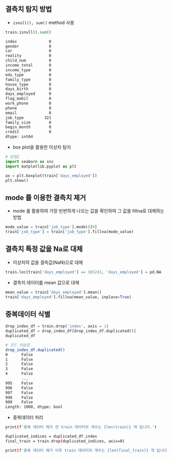 ## 결측치 탐지 방법

- `isnull(), sum()` method 사용 

```python
train.isnull().sum()
```

```sh
index              0
gender             0
car                0
reality            0
child_num          0
income_total       0
income_type        0
edu_type           0
family_type        0
house_type         0
days_birth         0
days_employed      0
flag_mobil         0
work_phone         0
phone              0
email              0
job_type         321
family_size        0
begin_month        0
credit             0
dtype: int64
```

- box plot을 활용한 이상치 탐지 

```python
# 방법2
import seaborn as sns
import matplotlib.pyplot as plt

ax = plt.boxplot(train['days_employed'])
plt.show()
```

## mode 를 이용한 결측치 제거 

- mode 를 활용하여 가장 빈번하게 나오는 값을 확인하여 그 값을 fillna로 대체하는 방법

```python
mode_value = train['job_type'].mode()[0]
train['job_type'] = train['job_type'].fillna(mode_value)
```

## 결측치 특정 값을 Na로 대체 

- 이상치의 값을 결측값(NaN)으로 대체

```python
train.loc[train['days_employed'] == 365243, 'days_employed'] = pd.NA
```

- 결측치 데이터를 mean 값으로 대체 

```python
mean_value = train['days_employed'].mean()
train['days_employed'].fillna(mean_value, inplace=True)
```

## 중복데이터 식별

```python
drop_index_df = train.drop('index', axis = 1)
duplicated_df = drop_index_df[drop_index_df.duplicated()]
duplicated_df
```

```sh
# 코드 연습장
drop_index_df.duplicated()
0      False
1      False
2      False
3      False
4      False
       ...  
995    False
996    False
997    False
998    False
999    False
Length: 1000, dtype: bool
```

- 중복데이터 처리 

```sh
print(f'중복 데이터 제거 전 train 데이터의 개수는 {len(train)} 개 입니다.')

duplicated_indices = duplicated_df.index
final_train = train.drop(duplicated_indices, axis=0)

print(f'중복 데이터 제거 이후 train 데이터의 개수는 {len(final_train)} 개 입니다.')
```

